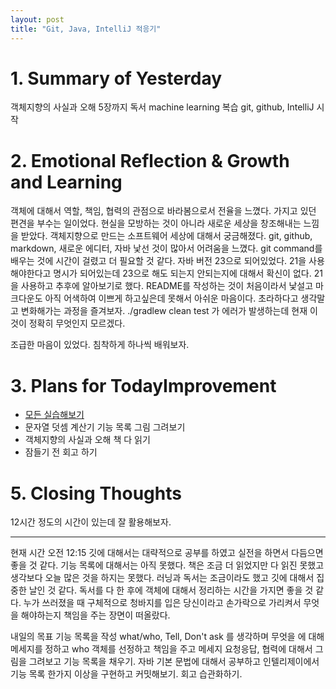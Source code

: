 ```yaml
---
layout: post
title: "Git, Java, IntelliJ 적응기"
---
```

# 1. Summary of Yesterday

  객체지향의 사실과 오해 5장까지 독서
  machine learning 복습
  git, github, IntelliJ 시작
  
# 2. Emotional Reflection & Growth and Learning

  객체에 대해서 역할, 책임, 협력의 관점으로 바라봄으로서 전율을 느꼈다.
  가지고 있던 편견을 부수는 일이었다.
  현실을 모방하는 것이 아니라 새로운 세상을 창조해내는 느낌을 받았다.
  객체지향으로 만드는 소프트웨어 세상에 대해서 궁금해졌다.
  git, github, markdown, 새로운 에디터, 자바 낯선 것이 많아서 어려움을 느꼈다.
  git command를 배우는 것에 시간이 걸렸고 더 필요할 것 같다.
  자바 버전 23으로 되어있었다.
  21을 사용해야한다고 명시가 되어있는데 23으로 해도 되는지 안되는지에 대해서 확신이 없다.
  21을 사용하고 추후에 알아보기로 했다.
  README를 작성하는 것이 처음이라서 낯설고 마크다운도 아직 어색하여 이쁘게 하고싶은데 못해서 아쉬운 마음이다.
  초라하다고 생각말고 변화해가는 과정을 즐겨보자.
  ./gradlew clean test 가 에러가 발생하는데 현재 이것이 정확히 무엇인지 모르겠다.
  
  조급한 마음이 있었다. 침착하게 하나씩 배워보자.
  

# 3. Plans for TodayImprovement

  - [모든 실습해보기](https://learngitbranching.js.org/?locale=ko)  
  - 문자열 덧셈 계산기 기능 목록 그림 그려보기
  - 객체지향의 사실과 오해 책 다 읽기
  - 잠들기 전 회고 하기

# 5. Closing Thoughts
  12시간 정도의 시간이 있는데 잘 활용해보자.

---
  현재 시간 오전 12:15
  깃에 대해서는 대략적으로 공부를 하였고 실전을 하면서 다듬으면 좋을 것 같다.
  기능 목록에 대해서는 아직 못했다.
  책은 조금 더 읽었지만 다 읽진 못했고 생각보다 오늘 많은 것을 하지는 못했다.
  러닝과 독서는 조금이라도 했고 깃에 대해서 집중한 날인 것 같다.
  독서를 다 한 후에 객체에 대해서 정리하는 시간을 가지면 좋을 것 같다.
  누가 쓰러졌을 때 구체적으로 청바지를 입은 당신이라고 손가락으로 가리켜서 무엇을 해야하는지 책임을 주는 장면이 떠올랐다.

  내일의 목표
  기능 목록을 작성 what/who, Tell, Don't ask 를 생각하며 무엇을 에 대해 메세지를 정하고
  who 객체를 선정하고 책임을 주고 메세지 요청응답, 협력에 대해서 그림을 그려보고 기능 목록을 채우기.
  자바 기본 문법에 대해서 공부하고 인텔리제이에서 기능 목록 한가지 이상을 구현하고 커밋해보기.
  회고 습관화하기.
  
  
